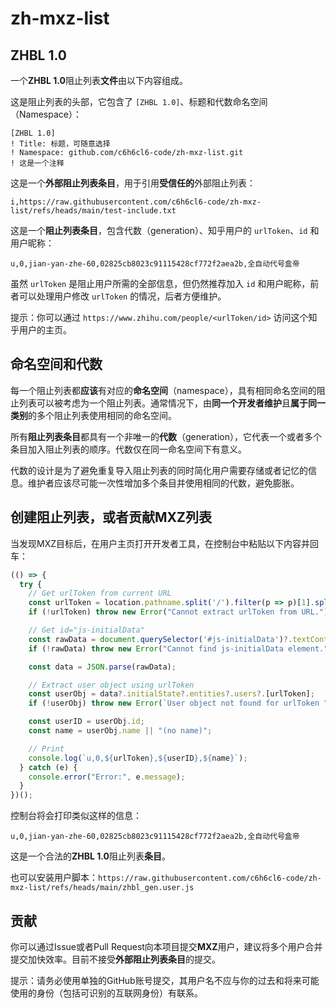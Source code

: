 # zh-mxz-list

## ZHBL 1.0

一个**ZHBL 1.0**阻止列表**文件**由以下内容组成。

这是阻止列表的头部，它包含了 `[ZHBL 1.0]`、标题和代数命名空间（Namespace）：

```ZHBL
[ZHBL 1.0]
! Title: 标题，可随意选择
! Namespace: github.com/c6h6cl6-code/zh-mxz-list.git
! 这是一个注释
```

这是一个**外部阻止列表条目**，用于引用**受信任的**外部阻止列表：

```
i,https://raw.githubusercontent.com/c6h6cl6-code/zh-mxz-list/refs/heads/main/test-include.txt
```

这是一个**阻止列表条目**，包含代数（generation）、知乎用户的 `urlToken`、`id` 和用户昵称：

```ZHBL
u,0,jian-yan-zhe-60,02825cb8023c91115428cf772f2aea2b,全自动代号盒帝
```

虽然 `urlToken` 是阻止用户所需的全部信息，但仍然推荐加入 `id` 和用户昵称，前者可以处理用户修改 `urlToken` 的情况，后者方便维护。

提示：你可以通过 `https://www.zhihu.com/people/<urlToken/id>` 访问这个知乎用户的主页。

## 命名空间和代数
每一个阻止列表都**应该**有对应的**命名空间**（namespace），具有相同命名空间的阻止列表可以被考虑为一个阻止列表。通常情况下，由**同一个开发者维护**且**属于同一类别**的多个阻止列表使用相同的命名空间。

所有**阻止列表条目**都具有一个非唯一的**代数**（generation），它代表一个或者多个条目加入阻止列表的顺序。代数仅在同一命名空间下有意义。

代数的设计是为了避免重复导入阻止列表的同时简化用户需要存储或者记忆的信息。维护者应该尽可能一次性增加多个条目并使用相同的代数，避免膨胀。

## 创建阻止列表，或者贡献MXZ列表

当发现MXZ目标后，在用户主页打开开发者工具，在控制台中粘贴以下内容并回车：

```JavaScript
(() => {
  try {
    // Get urlToken from current URL
    const urlToken = location.pathname.split('/').filter(p => p)[1].split('?')[0];
    if (!urlToken) throw new Error("Cannot extract urlToken from URL.");

    // Get id="js-initialData"
    const rawData = document.querySelector('#js-initialData')?.textContent;
    if (!rawData) throw new Error("Cannot find js-initialData element.");

    const data = JSON.parse(rawData);

    // Extract user object using urlToken
    const userObj = data?.initialState?.entities?.users?.[urlToken];
    if (!userObj) throw new Error(`User object not found for urlToken "${urlToken}".`);

    const userID = userObj.id;
    const name = userObj.name || "(no name)";

    // Print
    console.log(`u,0,${urlToken},${userID},${name}`);
  } catch (e) {
    console.error("Error:", e.message);
  }
})();
```

控制台将会打印类似这样的信息：

```ZHBL
u,0,jian-yan-zhe-60,02825cb8023c91115428cf772f2aea2b,全自动代号盒帝
```

这是一个合法的**ZHBL 1.0**阻止列表**条目**。

也可以安装用户脚本：`https://raw.githubusercontent.com/c6h6cl6-code/zh-mxz-list/refs/heads/main/zhbl_gen.user.js`

## 贡献

你可以通过Issue或者Pull Request向本项目提交**MXZ**用户，建议将多个用户合并提交加快效率。目前不接受**外部阻止列表条目**的提交。

提示：请务必使用单独的GitHub账号提交，其用户名不应与你的过去和将来可能使用的身份（包括可识别的互联网身份）有联系。
